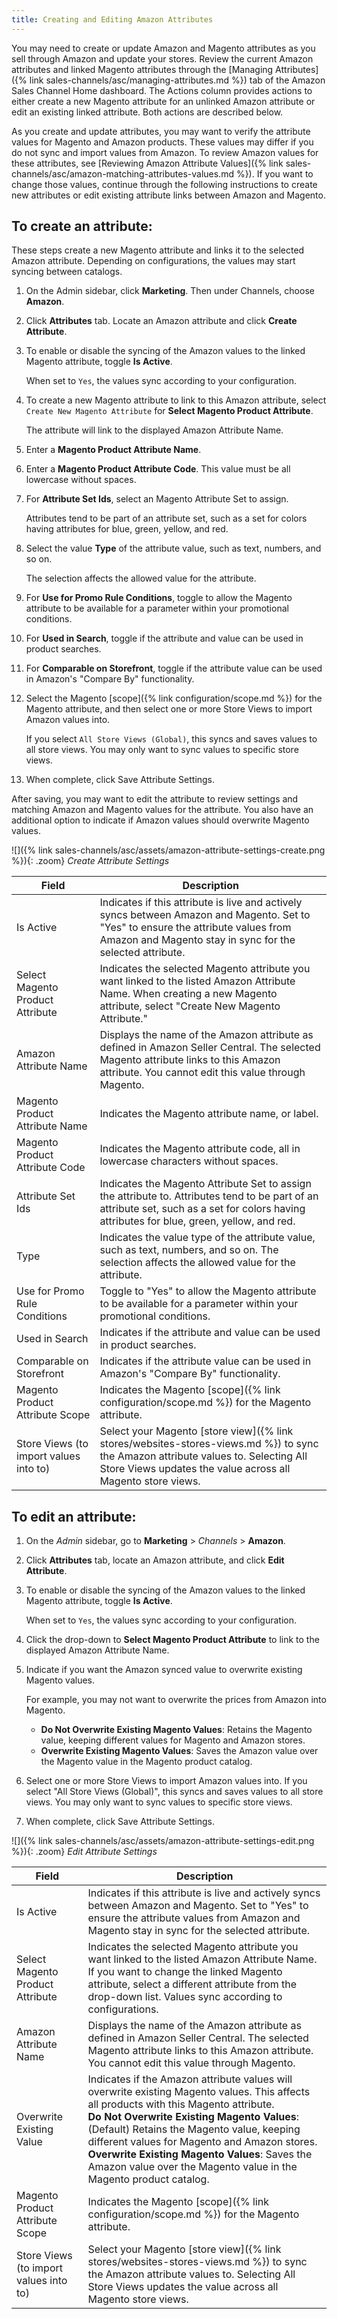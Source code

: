 ```yaml
---
title: Creating and Editing Amazon Attributes
---
```


You may need to create or update Amazon and Magento attributes as you sell through Amazon and update your stores. Review the current Amazon attributes and linked Magento attributes through the [Managing Attributes]({% link sales-channels/asc/managing-attributes.md %}) tab of the Amazon Sales Channel Home dashboard. The Actions column provides actions to either create a new Magento attribute for an unlinked Amazon attribute or edit an existing linked attribute. Both actions are described below.

As you create and update attributes, you may want to verify the attribute values for Magento and Amazon products. These values may differ if you do not sync and import values from Amazon. To review Amazon values for these attributes, see [Reviewing Amazon Attribute Values]({% link sales-channels/asc/amazon-matching-attributes-values.md %}). If you want to change those values, continue through the following instructions to create new attributes or edit existing attribute links between Amazon and Magento.

## To create an attribute:

These steps create a new Magento attribute and links it to the selected Amazon attribute. Depending on configurations, the values may start syncing between catalogs.

1. On the Admin sidebar, click **Marketing**. Then under Channels, choose **Amazon**.

1. Click **Attributes** tab. Locate an Amazon attribute and click **Create Attribute**.

1. To enable or disable the syncing of the Amazon values to the linked Magento attribute, toggle **Is Active**.

    When set to `Yes`, the values sync according to your configuration.

1. To create a new Magento attribute to link to this Amazon attribute, select `Create New Magento Attribute` for **Select Magento Product Attribute**.

    The attribute will link to the displayed Amazon Attribute Name.

1. Enter a **Magento Product Attribute Name**.

1. Enter a **Magento Product Attribute Code**. This value must be all lowercase without spaces.

1. For **Attribute Set Ids**, select an Magento Attribute Set to assign.

   Attributes tend to be part of an attribute set, such as a set for colors having attributes for blue, green, yellow, and red.

1. Select the value **Type** of the attribute value, such as text, numbers, and so on.

    The selection affects the allowed value for the attribute.

1. For **Use for Promo Rule Conditions**, toggle to allow the Magento attribute to be available for a parameter within your promotional conditions.

1. For **Used in Search**, toggle if the attribute and value can be used in product searches.

1. For **Comparable on Storefront**, toggle if the attribute value can be used in Amazon's "Compare By" functionality.

1. Select the Magento [scope]({% link configuration/scope.md %}) for the Magento attribute, and then select one or more Store Views to import Amazon values into.

    If you select `All Store Views (Global)`, this syncs and saves values to all store views. You may only want to sync values to specific store views.

1. When complete, click <span class="btn">Save Attribute Settings</span>.

After saving, you may want to edit the attribute to review settings and matching Amazon and Magento values for the attribute. You also have an additional option to indicate if Amazon values should overwrite Magento values.

![]({% link sales-channels/asc/assets/amazon-attribute-settings-create.png %}){: .zoom}
_Create Attribute Settings_

|Field|Description|
|--- |--- |
|Is Active|Indicates if this attribute is live and actively syncs between Amazon and Magento. Set to "Yes" to ensure the attribute values from Amazon and Magento stay in sync for the selected attribute.|
|Select Magento Product Attribute|Indicates the selected Magento attribute you want linked to the listed Amazon Attribute Name. When creating a new Magento attribute, select "Create New Magento Attribute."|
|Amazon Attribute Name|Displays the name of the Amazon attribute as defined in Amazon Seller Central. The selected Magento attribute links to this Amazon attribute. You cannot edit this value through Magento.|
|Magento Product Attribute Name|Indicates the Magento attribute name, or label.|
|Magento Product Attribute Code|Indicates the Magento attribute code, all in lowercase characters without spaces.|
|Attribute Set Ids|Indicates the Magento Attribute Set to assign the attribute to. Attributes tend to be part of an attribute set, such as a set for colors having attributes for blue, green, yellow, and red.|
|Type|Indicates the value type of the attribute value, such as text, numbers, and so on. The selection affects the allowed value for the attribute.|
|Use for Promo Rule Conditions|Toggle to "Yes" to allow the Magento attribute to be available for a parameter within your promotional conditions.|
|Used in Search|Indicates if the attribute and value can be used in product searches.|
|Comparable on Storefront|Indicates if the attribute value can be used in Amazon's "Compare By" functionality.|
|Magento Product Attribute Scope|Indicates the Magento [scope]({% link configuration/scope.md %}) for the Magento attribute.|
|Store Views (to import values into to)|Select your Magento [store view]({% link stores/websites-stores-views.md %}) to sync the Amazon attribute values to. Selecting All Store Views updates the value across all Magento store views.|

## To edit an attribute:

1. On the _Admin_ sidebar,  go to **Marketing** > _Channels_ > **Amazon**.

1. Click **Attributes** tab, locate an Amazon attribute, and click **Edit Attribute**.

1. To enable or disable the syncing of the Amazon values to the linked Magento attribute, toggle **Is Active**.

    When set to `Yes`, the values sync according to your configuration.

1. Click the drop-down to **Select Magento Product Attribute** to link to the displayed Amazon Attribute Name.

1. Indicate if you want the Amazon synced value to overwrite existing Magento values.

    For example, you may not want to overwrite the prices from Amazon into Magento.
    - **Do Not Overwrite Existing Magento Values**: Retains the Magento value, keeping different values for Magento and Amazon stores.
    - **Overwrite Existing Magento Values**: Saves the Amazon value over the Magento value in the Magento product catalog.

1. Select one or more Store Views to import Amazon values into. If you select "All Store Views (Global)", this syncs and saves values to all store views. You may only want to sync values to specific store views.

1. When complete, click <span class="btn">Save Attribute Settings</span>.

![]({% link sales-channels/asc/assets/amazon-attribute-settings-edit.png %}){: .zoom}
_Edit Attribute Settings_

|Field|Description|
|--- |--- |
|Is Active|Indicates if this attribute is live and actively syncs between Amazon and Magento. Set to "Yes" to ensure the attribute values from Amazon and Magento stay in sync for the selected attribute.|
|Select Magento Product Attribute|Indicates the selected Magento attribute you want linked to the listed Amazon Attribute Name. If you want to change the linked Magento attribute, select a different attribute from the drop-down list. Values sync according to configurations.|
|Amazon Attribute Name|Displays the name of the Amazon attribute as defined in Amazon Seller Central. The selected Magento attribute links to this Amazon attribute. You cannot edit this value through Magento.|
|Overwrite Existing Value|Indicates if the Amazon attribute values will overwrite existing Magento values. This affects all products with this Magento attribute.<br/>**Do Not Overwrite Existing Magento Values**: (Default) Retains the Magento value, keeping different values for Magento and Amazon stores.<br />**Overwrite Existing Magento Values**: Saves the Amazon value over the Magento value in the Magento product catalog.|
|Magento Product Attribute Scope|Indicates the Magento [scope]({% link configuration/scope.md %}) for the Magento attribute.|
|Store Views (to import values into to)|Select your Magento [store view]({% link stores/websites-stores-views.md %}) to sync the Amazon attribute values to. Selecting All Store Views updates the value across all Magento store views.|
